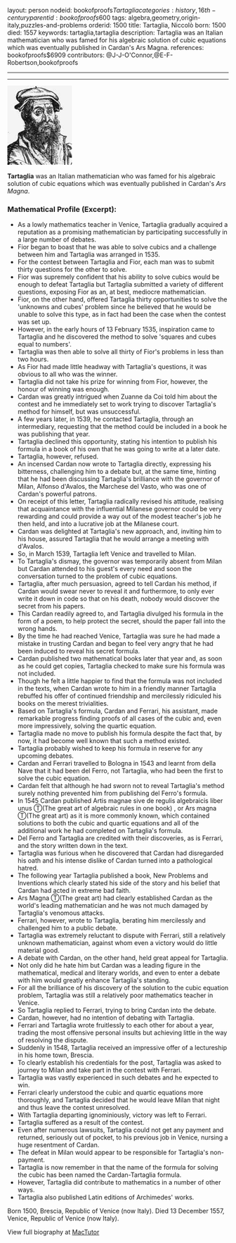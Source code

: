 layout: person
nodeid: bookofproofs$Tartaglia
categories: history,16th-century
parentid: bookofproofs$600
tags: algebra,geometry,origin-italy,puzzles-and-problems
orderid: 1500
title: Tartaglia, Niccolò
born: 1500
died: 1557
keywords: tartaglia,tartaglia
description: Tartaglia was an Italian mathematician who was famed for his algebraic solution of cubic equations which was eventually published in Cardan's Ars Magna.
references: bookofproofs$6909
contributors: @J-J-O'Connor,@E-F-Robertson,bookofproofs

---



---

![Tartaglia.jpg](https://github.com/bookofproofs/bookofproofs.github.io/blob/main/_sources/_assets/images/portraits/Tartaglia.jpg?raw=true)

**Tartaglia** was an Italian mathematician who was famed for his algebraic solution of cubic equations which was eventually published in Cardan's _Ars Magna_.

### Mathematical Profile (Excerpt):
* As a lowly mathematics teacher in Venice, Tartaglia gradually acquired a reputation as a promising mathematician by participating successfully in a large number of debates.
* Fior began to boast that he was able to solve cubics and a challenge between him and Tartaglia was arranged in 1535.
* For the contest between Tartaglia and Fior, each man was to submit thirty questions for the other to solve.
* Fior was supremely confident that his ability to solve cubics would be enough to defeat Tartaglia but Tartaglia submitted a variety of different questions, exposing Fior as an, at best, mediocre mathematician.
* Fior, on the other hand, offered Tartaglia thirty opportunities to solve the 'unknowns and cubes' problem since he believed that he would be unable to solve this type, as in fact had been the case when the contest was set up.
* However, in the early hours of 13 February 1535, inspiration came to Tartaglia and he discovered the method to solve 'squares and cubes equal to numbers'.
* Tartaglia was then able to solve all thirty of Fior's problems in less than two hours.
* As Fior had made little headway with Tartaglia's questions, it was obvious to all who was the winner.
* Tartaglia did not take his prize for winning from Fior, however, the honour of winning was enough.
* Cardan was greatly intrigued when Zuanne da Coi told him about the contest and he immediately set to work trying to discover Tartaglia's method for himself, but was unsuccessful.
* A few years later, in 1539, he contacted Tartaglia, through an intermediary, requesting that the method could be included in a book he was publishing that year.
* Tartaglia declined this opportunity, stating his intention to publish his formula in a book of his own that he was going to write at a later date.
* Tartaglia, however, refused.
* An incensed Cardan now wrote to Tartaglia directly, expressing his bitterness, challenging him to a debate but, at the same time, hinting that he had been discussing Tartaglia's brilliance with the governor of Milan, Alfonso d'Avalos, the Marchese del Vasto, who was one of Cardan's powerful patrons.
* On receipt of this letter, Tartaglia radically revised his attitude, realising that acquaintance with the influential Milanese governor could be very rewarding and could provide a way out of the modest teacher's job he then held, and into a lucrative job at the Milanese court.
* Cardan was delighted at Tartaglia's new approach, and, inviting him to his house, assured Tartaglia that he would arrange a meeting with d'Avalos.
* So, in March 1539, Tartaglia left Venice and travelled to Milan.
* To Tartaglia's dismay, the governor was temporarily absent from Milan but Cardan attended to his guest's every need and soon the conversation turned to the problem of cubic equations.
* Tartaglia, after much persuasion, agreed to tell Cardan his method, if Cardan would swear never to reveal it and furthermore, to only ever write it down in code so that on his death, nobody would discover the secret from his papers.
* This Cardan readily agreed to, and Tartaglia divulged his formula in the form of a poem, to help protect the secret, should the paper fall into the wrong hands.
* By the time he had reached Venice, Tartaglia was sure he had made a mistake in trusting Cardan and began to feel very angry that he had been induced to reveal his secret formula.
* Cardan published two mathematical books later that year and, as soon as he could get copies, Tartaglia checked to make sure his formula was not included.
* Though he felt a little happier to find that the formula was not included in the texts, when Cardan wrote to him in a friendly manner Tartaglia rebuffed his offer of continued friendship and mercilessly ridiculed his books on the merest trivialities.
* Based on Tartaglia's formula, Cardan and Ferrari, his assistant, made remarkable progress finding proofs of all cases of the cubic and, even more impressively, solving the quartic equation.
* Tartaglia made no move to publish his formula despite the fact that, by now, it had become well known that such a method existed.
* Tartaglia probably wished to keep his formula in reserve for any upcoming debates.
* Cardan and Ferrari travelled to Bologna in 1543 and learnt from della Nave that it had been del Ferro, not Tartaglia, who had been the first to solve the cubic equation.
* Cardan felt that although he had sworn not to reveal Tartaglia's method surely nothing prevented him from publishing del Ferro's formula.
* In 1545 Cardan published Artis magnae sive de regulis algebraicis liber unus Ⓣ(The great art of algebraic rules in one book) , or Ars magna Ⓣ(The great art)   as it is more commonly known, which contained solutions to both the cubic and quartic equations and all of the additional work he had completed on Tartaglia's formula.
* Del Ferro and Tartaglia are credited with their discoveries, as is Ferrari, and the story written down in the text.
* Tartaglia was furious when he discovered that Cardan had disregarded his oath and his intense dislike of Cardan turned into a pathological hatred.
* The following year Tartaglia published a book, New Problems and Inventions  which clearly stated his side of the story and his belief that Cardan had acted in extreme bad faith.
* Ars Magna Ⓣ(The great art)  had clearly established Cardan as the world's leading mathematician and he was not much damaged by Tartaglia's venomous attacks.
* Ferrari, however, wrote to Tartaglia, berating him mercilessly and challenged him to a public debate.
* Tartaglia was extremely reluctant to dispute with Ferrari, still a relatively unknown mathematician, against whom even a victory would do little material good.
* A debate with Cardan, on the other hand, held great appeal for Tartaglia.
* Not only did he hate him but Cardan was a leading figure in the mathematical, medical and literary worlds, and even to enter a debate with him would greatly enhance Tartaglia's standing.
* For all the brilliance of his discovery of the solution to the cubic equation problem, Tartaglia was still a relatively poor mathematics teacher in Venice.
* So Tartaglia replied to Ferrari, trying to bring Cardan into the debate.
* Cardan, however, had no intention of debating with Tartaglia.
* Ferrari and Tartaglia wrote fruitlessly to each other for about a year, trading the most offensive personal insults but achieving little in the way of resolving the dispute.
* Suddenly in 1548, Tartaglia received an impressive offer of a lectureship in his home town, Brescia.
* To clearly establish his credentials for the post, Tartaglia was asked to journey to Milan and take part in the contest with Ferrari.
* Tartaglia was vastly experienced in such debates and he expected to win.
* Ferrari clearly understood the cubic and quartic equations more thoroughly, and Tartaglia decided that he would leave Milan that night and thus leave the contest unresolved.
* With Tartaglia departing ignominiously, victory was left to Ferrari.
* Tartaglia suffered as a result of the contest.
* Even after numerous lawsuits, Tartaglia could not get any payment and returned, seriously out of pocket, to his previous job in Venice, nursing a huge resentment of Cardan.
* The defeat in Milan would appear to be responsible for Tartaglia's non-payment.
* Tartaglia is now remember in that the name of the formula for solving the cubic has been named the Cardan-Tartaglia formula.
* However, Tartaglia did contribute to mathematics in a number of other ways.
* Tartaglia also published Latin editions of Archimedes' works.

Born 1500, Brescia, Republic of Venice (now Italy). Died 13 December 1557, Venice, Republic of Venice (now Italy).

View full biography at [MacTutor](https://mathshistory.st-andrews.ac.uk/Biographies/Tartaglia/)
